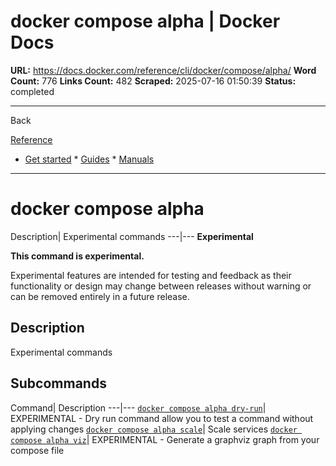 # docker compose alpha | Docker Docs

**URL:** https://docs.docker.com/reference/cli/docker/compose/alpha/
**Word Count:** 776
**Links Count:** 482
**Scraped:** 2025-07-16 01:50:39
**Status:** completed

---

Back

[Reference](https://docs.docker.com/reference/)

  * [Get started](https://docs.docker.com/get-started/)   * [Guides](https://docs.docker.com/guides/)   * [Manuals](https://docs.docker.com/manuals/)

* * *

# docker compose alpha

Description| Experimental commands   ---|---      **Experimental**

**This command is experimental.**

Experimental features are intended for testing and feedback as their functionality or design may change between releases without warning or can be removed entirely in a future release.

## Description

Experimental commands

## Subcommands

Command| Description   ---|---   [`docker compose alpha dry-run`](https://docs.docker.com/reference/cli/docker/compose/alpha/dry-run/)| EXPERIMENTAL - Dry run command allow you to test a command without applying changes   [`docker compose alpha scale`](https://docs.docker.com/reference/cli/docker/compose/alpha/scale/)| Scale services   [`docker compose alpha viz`](https://docs.docker.com/reference/cli/docker/compose/alpha/viz/)| EXPERIMENTAL - Generate a graphviz graph from your compose file